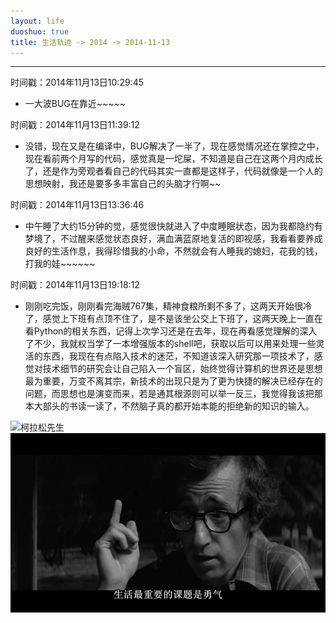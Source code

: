 ```yaml
---
layout: life
duoshuo: true
title: 生活轨迹 -> 2014 -> 2014-11-13
---
```


******

时间戳：2014年11月13日10:29:45

 + 一大波BUG在靠近~~~~~

时间戳：2014年11月13日11:39:12

 + 没错，现在又是在编译中，BUG解决了一半了，现在感觉情况还在掌控之中，现在看前两个月写的代码，感觉真是一坨屎，不知道是自己在这两个月内成长了，还是作为旁观者看自己的代码其实一直都是这样子，代码就像是一个人的思想映射，我还是要多多丰富自己的头脑才行啊~~

时间戳：2014年11月13日13:36:46

+ 中午睡了大约15分钟的觉，感觉很快就进入了中度睡眠状态，因为我都隐约有梦境了，不过醒来感觉状态良好，满血满蓝原地复活的即视感，我看看要养成良好的生活作息，我得珍惜我的小命，不然就会有人睡我的媳妇，花我的钱，打我的娃~~~~~~

时间戳：2014年11月13日19:18:12
 
 + 刚刚吃完饭，刚刚看完海贼767集，精神食粮所剩不多了，这两天开始很冷了，感觉上下班有点顶不住了，是不是该坐公交上下班了，这两天晚上一直在看Python的相关东西，记得上次学习还是在去年，现在再看感觉理解的深入了不少，我就权当学了一本增强版本的shell吧，获取以后可以用来处理一些灵活的东西，我现在有点陷入技术的迷茫，不知道该深入研究那一项技术了，感觉对技术细节的研究会让自己陷入一个盲区，始终觉得计算机的世界还是思想最为重要，万变不离其宗，新技术的出现只是为了更为快捷的解决已经存在的问题，而思想也是演变而来，若是通其根源则可以举一反三，我觉得我该把那本大部头的书读一读了，不然脑子真的都开始本能的拒绝新的知识的输入。
 
![柯拉松先生](/life/2014/2014Res/2014-11-13-02.jpg)
![勇气](/life/2014/2014Res/2014-11-13.jpg)
 